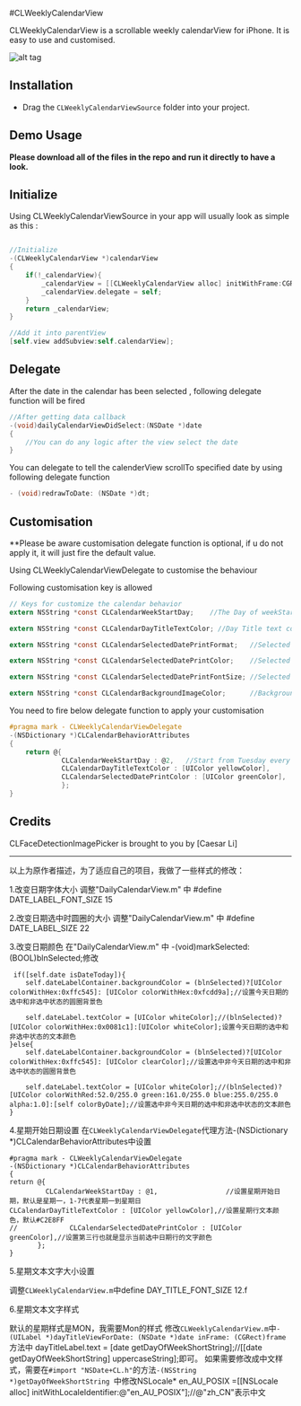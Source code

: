 #CLWeeklyCalendarView

CLWeeklyCalendarView is a scrollable weekly calendarView for iPhone. It is easy to use and customised.


![alt tag](https://github.com/clisuper/CLWeeklyCalendarView/blob/master/screenshot.PNG)

## Installation
* Drag the `CLWeeklyCalendarViewSource` folder into your project.


## Demo Usage

**Please download all of the files in the repo and run it directly to have a look.**



## Initialize 
Using CLWeeklyCalendarViewSource in your app will usually look as simple as this :


```objective-c

//Initialize
-(CLWeeklyCalendarView *)calendarView
{
    if(!_calendarView){
        _calendarView = [[CLWeeklyCalendarView alloc] initWithFrame:CGRectMake(0, 0, self.view.bounds.size.width, 100)];
        _calendarView.delegate = self;
    }
    return _calendarView;
}

//Add it into parentView
[self.view addSubview:self.calendarView];

```

## Delegate

After the date in the calendar has been selected , following delegate function will be fired

```objective-c
//After getting data callback
-(void)dailyCalendarViewDidSelect:(NSDate *)date
{
    //You can do any logic after the view select the date
}
```

You can delegate to tell the calenderView scrollTo specified date by using following delegate function

```objective-c
- (void)redrawToDate: (NSDate *)dt;
```

## Customisation

**Please be aware customisation delegate function is optional, if u do not apply it, it will just fire the default value.

Using CLWeeklyCalendarViewDelegate to customise the behaviour

Following customisation key is allowed

```objective-c
// Keys for customize the calendar behavior
extern NSString *const CLCalendarWeekStartDay;    //The Day of weekStart from 1 - 7 - Default: 1

extern NSString *const CLCalendarDayTitleTextColor; //Day Title text color,  Mon, Tue, etc label text color

extern NSString *const CLCalendarSelectedDatePrintFormat;   //Selected Date print format,  - Default: @"EEE, d MMM yyyy"

extern NSString *const CLCalendarSelectedDatePrintColor;    //Selected Date print text color -Default: [UIColor whiteColor]

extern NSString *const CLCalendarSelectedDatePrintFontSize; //Selected Date print font size - Default : 13.f

extern NSString *const CLCalendarBackgroundImageColor;      //BackgroundImage color - Default : see applyCustomDefaults.
```


You need to fire below delegate function to apply your customisation
```objective-c
#pragma mark - CLWeeklyCalendarViewDelegate
-(NSDictionary *)CLCalendarBehaviorAttributes
{
    return @{
             CLCalendarWeekStartDay : @2, 	//Start from Tuesday every week
             CLCalendarDayTitleTextColor : [UIColor yellowColor],
             CLCalendarSelectedDatePrintColor : [UIColor greenColor],
             };
}


```



## Credits

CLFaceDetectionImagePicker is brought to you by [Caesar Li]

---
以上为原作者描述，为了适应自己的项目，我做了一些样式的修改：

1.改变日期字体大小
  调整"DailyCalendarView.m" 中  #define DATE_LABEL_FONT_SIZE 15
  
2.改变日期选中时圆圈的大小
 调整"DailyCalendarView.m" 中  #define DATE_LABEL_SIZE 22
 
3.改变日期颜色
在"DailyCalendarView.m" 中  -(void)markSelected:(BOOL)blnSelected;修改

     if([self.date isDateToday]){
        self.dateLabelContainer.backgroundColor = (blnSelected)?[UIColor colorWithHex:0xffc545]: [UIColor colorWithHex:0xfcdd9a];//设置今天日期的选中和非选中状态的圆圈背景色
        
        self.dateLabel.textColor = [UIColor whiteColor];//(blnSelected)?[UIColor colorWithHex:0x0081c1]:[UIColor whiteColor];设置今天日期的选中和非选中状态的文本颜色
    }else{
        self.dateLabelContainer.backgroundColor = (blnSelected)?[UIColor colorWithHex:0xffc545]: [UIColor clearColor];//设置选中非今天日期的选中和非选中状态的圆圈背景色
        
        self.dateLabel.textColor = [UIColor whiteColor];//(blnSelected)?[UIColor colorWithRed:52.0/255.0 green:161.0/255.0 blue:255.0/255.0 alpha:1.0]:[self colorByDate];//设置选中非今天日期的选中和非选中状态的文本颜色
    }
    
 4.星期开始日期设置
在`CLWeeklyCalendarViewDelegate`代理方法-(NSDictionary *)CLCalendarBehaviorAttributes中设置

    #pragma mark - CLWeeklyCalendarViewDelegate
    -(NSDictionary *)CLCalendarBehaviorAttributes
    {
    return @{
             CLCalendarWeekStartDay : @1,                 //设置星期开始日期，默认是星期一，1-7代表星期一到星期日           CLCalendarDayTitleTextColor : [UIColor yellowColor],//设置星期行文本颜色，默认#C2E8FF
    //             CLCalendarSelectedDatePrintColor : [UIColor greenColor],//设置第三行也就是显示当前选中日期行的文字颜色
           };
    }
    
 5.星期文本文字大小设置
 
调整`CLWeeklyCalendarView.m`中define DAY_TITLE_FONT_SIZE 12.f

6.星期文本文字样式

默认的星期样式是MON，我需要Mon的样式
修改`CLWeeklyCalendarView.m`中`-(UILabel *)dayTitleViewForDate: (NSDate *)date inFrame: (CGRect)frame`方法中 dayTitleLabel.text = [date getDayOfWeekShortString];//[[date getDayOfWeekShortString] uppercaseString];即可。
如果需要修改成中文样式，需要在`#import "NSDate+CL.h"`的方法`-(NSString *)getDayOfWeekShortString
`中修改NSLocale* en_AU_POSIX =[[NSLocale alloc] initWithLocaleIdentifier:@"en_AU_POSIX"];//@"zh_CN"表示中文
  